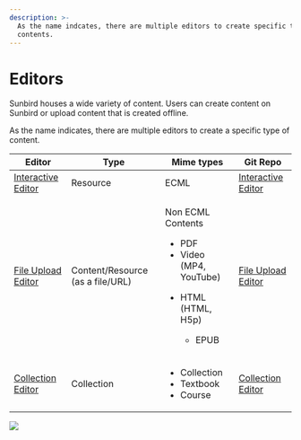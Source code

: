 ```yaml
---
description: >-
  As the name indcates, there are multiple editors to create specific type of
  contents.
---
```


# Editors

Sunbird houses a wide variety of content. Users can create content on Sunbird or upload content that is created offline.

As the name indicates, there are multiple editors to create a specific type of content.

| Editor                                                                            | Type                             | Mime types                                                                                                                       | Git Repo                                                                          |
| --------------------------------------------------------------------------------- | -------------------------------- | -------------------------------------------------------------------------------------------------------------------------------- | --------------------------------------------------------------------------------- |
| [Interactive Editor](https://github.com/project-sunbird/sunbird-content-editor)   | Resource                         | ECML                                                                                                                             | [Interactive Editor](https://github.com/project-sunbird/sunbird-content-editor)   |
| [File Upload Editor](https://github.com/project-sunbird/sunbird-generic-editor)   | Content/Resource (as a file/URL) | <p>Non ECML Contents</p><ul><li>PDF</li><li>Video (MP4, YouTube)</li><li><p>HTML (HTML, H5p)</p><ul><li>EPUB</li></ul></li></ul> | [File Upload Editor](https://github.com/project-sunbird/sunbird-generic-editor)   |
| [Collection Editor](https://github.com/project-sunbird/sunbird-collection-editor) | Collection                       | <ul><li>Collection</li><li>Textbook</li><li>Course</li></ul>                                                                     | [Collection Editor](https://github.com/project-sunbird/sunbird-collection-editor) |

![](<../../../.gitbook/assets/Screenshot from 2021-11-24 14-52-26.png>)
